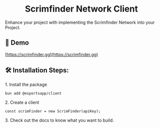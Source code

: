<h1 align="center" id="title">Scrimfinder Network Client</h1>

<p id="description">Enhance your project with implementing the Scrimfinder Network into your Project.</p>

<h2>🚀 Demo</h2>

[https://scrimfinder.gg](https://scrimfinder.gg)

<h2>🛠️ Installation Steps:</h2>

<p>1. Install the package</p>

```
bun add @esportsapp/client
```

<p>2. Create a client</p>

```
const scrimFinder = new ScrimFinder(apiKey);
```

<p>3. Check out the docs to know what you want to build.</p>